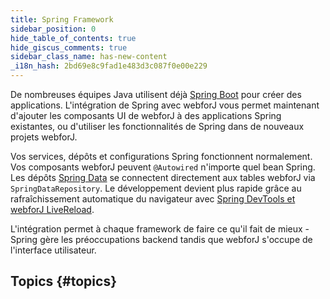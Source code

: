 ```yaml
---
title: Spring Framework
sidebar_position: 0
hide_table_of_contents: true
hide_giscus_comments: true
sidebar_class_name: has-new-content
_i18n_hash: 2bd69e8c9fad1e483d3c087f0e00e229
---
```

<Head>
  <style>{`
  .container {
    max-width: 65em !important;
  }
  `}</style>
</Head>

De nombreuses équipes Java utilisent déjà [Spring Boot](https://spring.io/projects/spring-boot) pour créer des applications. L'intégration de Spring avec webforJ vous permet maintenant d'ajouter les composants UI de webforJ à des applications Spring existantes, ou d'utiliser les fonctionnalités de Spring dans de nouveaux projets webforJ.

Vos services, dépôts et configurations Spring fonctionnent normalement. Vos composants webforJ peuvent `@Autowired` n'importe quel bean Spring. Les dépôts [Spring Data](https://spring.io/projects/spring-data) se connectent directement aux tables webforJ via `SpringDataRepository`. Le développement devient plus rapide grâce au rafraîchissement automatique du navigateur avec [Spring DevTools et webforJ LiveReload](/docs/configuration/deploy-reload/spring-devtools).

L'intégration permet à chaque framework de faire ce qu'il fait de mieux - Spring gère les préoccupations backend tandis que webforJ s'occupe de l'interface utilisateur.

## Topics {#topics}

<DocCardList className="topics-section" />
